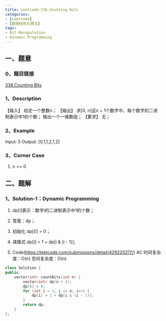 ```yaml
---
title: Leetcode-338.Counting Bits
categories: 
- [Leetcode]
- [数据结构与算法]
tags: 
- Bit Manipulation
- Dynamic Programming
---
```


## 一、题意

### 0、题目链接
[338.Counting Bits](https://leetcode.com/problems/counting-bits/)

### 1、Description
【输入】
给定一个整数n；
【输出】
求[0, n]这n + 1个数字中，每个数字的二进制表示中1的个数；
输出一个一维数组；
【要求】
无；

### 2、Example
Input: 5
Output: [0,1,1,2,1,2]

<!-- more -->

### 3、Corner Case
1. n >= 0

## 二、题解

### 1、Solution-1：Dynamic Programming
1. dp[i]表示：数字i的二进制表示中1的个数；

2. 答案：dp；

3. 初始化
dp[0] = 0；

4. 递推式
dp[i] = 1 + dp[i & (i - 1)];

5. Code(https://leetcode.com/submissions/detail/429220217/)
AC
时间复杂度：O(n)
空间复杂度：O(n)
```C++
class Solution {
public:
    vector<int> countBits(int n) {
        vector<int> dp(n + 1);
        dp[0] = 0;
        for (int i = 1; i <= n; i++) {
            dp[i] = 1 + dp[i & (i - 1)];
        }
        return dp;
    }
};
```